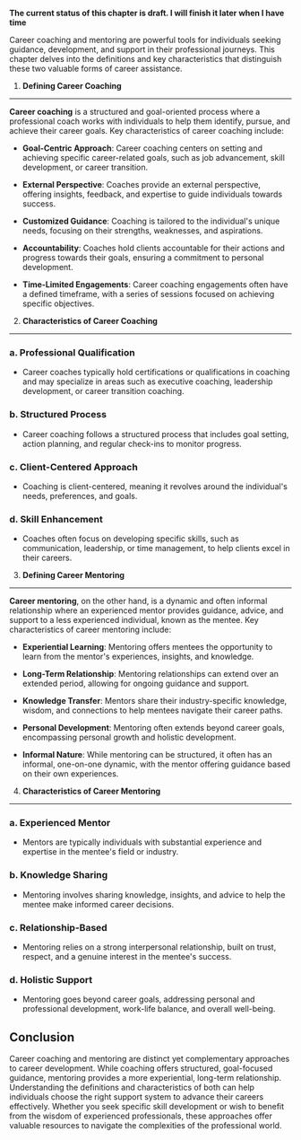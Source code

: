 **The current status of this chapter is draft. I will finish it later when I have time**

Career coaching and mentoring are powerful tools for individuals seeking guidance, development, and support in their professional journeys. This chapter delves into the definitions and key characteristics that distinguish these two valuable forms of career assistance.

1. **Defining Career Coaching**
-------------------------------

**Career coaching** is a structured and goal-oriented process where a professional coach works with individuals to help them identify, pursue, and achieve their career goals. Key characteristics of career coaching include:

* **Goal-Centric Approach**: Career coaching centers on setting and achieving specific career-related goals, such as job advancement, skill development, or career transition.

* **External Perspective**: Coaches provide an external perspective, offering insights, feedback, and expertise to guide individuals towards success.

* **Customized Guidance**: Coaching is tailored to the individual's unique needs, focusing on their strengths, weaknesses, and aspirations.

* **Accountability**: Coaches hold clients accountable for their actions and progress towards their goals, ensuring a commitment to personal development.

* **Time-Limited Engagements**: Career coaching engagements often have a defined timeframe, with a series of sessions focused on achieving specific objectives.

2. **Characteristics of Career Coaching**
-----------------------------------------

### a. **Professional Qualification**

* Career coaches typically hold certifications or qualifications in coaching and may specialize in areas such as executive coaching, leadership development, or career transition coaching.

### b. **Structured Process**

* Career coaching follows a structured process that includes goal setting, action planning, and regular check-ins to monitor progress.

### c. **Client-Centered Approach**

* Coaching is client-centered, meaning it revolves around the individual's needs, preferences, and goals.

### d. **Skill Enhancement**

* Coaches often focus on developing specific skills, such as communication, leadership, or time management, to help clients excel in their careers.

3. **Defining Career Mentoring**
--------------------------------

**Career mentoring**, on the other hand, is a dynamic and often informal relationship where an experienced mentor provides guidance, advice, and support to a less experienced individual, known as the mentee. Key characteristics of career mentoring include:

* **Experiential Learning**: Mentoring offers mentees the opportunity to learn from the mentor's experiences, insights, and knowledge.

* **Long-Term Relationship**: Mentoring relationships can extend over an extended period, allowing for ongoing guidance and support.

* **Knowledge Transfer**: Mentors share their industry-specific knowledge, wisdom, and connections to help mentees navigate their career paths.

* **Personal Development**: Mentoring often extends beyond career goals, encompassing personal growth and holistic development.

* **Informal Nature**: While mentoring can be structured, it often has an informal, one-on-one dynamic, with the mentor offering guidance based on their own experiences.

4. **Characteristics of Career Mentoring**
------------------------------------------

### a. **Experienced Mentor**

* Mentors are typically individuals with substantial experience and expertise in the mentee's field or industry.

### b. **Knowledge Sharing**

* Mentoring involves sharing knowledge, insights, and advice to help the mentee make informed career decisions.

### c. **Relationship-Based**

* Mentoring relies on a strong interpersonal relationship, built on trust, respect, and a genuine interest in the mentee's success.

### d. **Holistic Support**

* Mentoring goes beyond career goals, addressing personal and professional development, work-life balance, and overall well-being.

Conclusion
----------

Career coaching and mentoring are distinct yet complementary approaches to career development. While coaching offers structured, goal-focused guidance, mentoring provides a more experiential, long-term relationship. Understanding the definitions and characteristics of both can help individuals choose the right support system to advance their careers effectively. Whether you seek specific skill development or wish to benefit from the wisdom of experienced professionals, these approaches offer valuable resources to navigate the complexities of the professional world.
